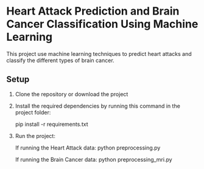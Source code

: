 # Heart Attack Prediction and Brain Cancer Classification Using Machine Learning

This project use machine learning techniques to predict heart attacks and classify the different types of brain cancer. 

## Setup
1. Clone the repository or download the project
2. Install the required dependencies by running this command in the project folder:

    pip install -r requirements.txt
    
3. Run the project:

    If running the Heart Attack data: python preprocessing.py

    If running the Brain Cancer data: python preprocessing_mri.py
